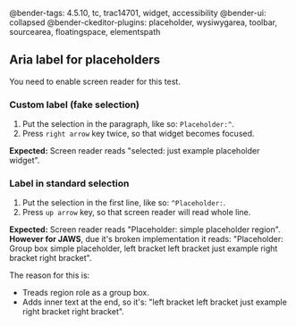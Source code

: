 @bender-tags: 4.5.10, tc, trac14701, widget, accessibility
@bender-ui: collapsed
@bender-ckeditor-plugins: placeholder, wysiwygarea, toolbar, sourcearea, floatingspace, elementspath

## Aria label for placeholders

You need to enable screen reader for this test.

### Custom label (fake selection)

1. Put the selection in the paragraph, like so: `Placeholder:^`.
1. Press `right arrow` key twice, so that widget becomes focused.

**Expected:** Screen reader reads "selected: just example placeholder widget".
### Label in standard selection

1. Put the selection in the first line, like so: `^Placeholder:`.
1. Press `up arrow` key, so that screen reader will read whole line.

**Expected:** Screen reader reads "Placeholder: simple placeholder region". **However for JAWS**, due it's broken implementation it reads: "Placeholder: Group box simple placeholder, left bracket left bracket just example right bracket right bracket".

The reason for this is:
* Treads region role as a group box.
* Adds inner text at the end, so it's: "left bracket left bracket just example right bracket right bracket".

